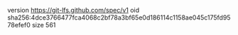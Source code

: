 version https://git-lfs.github.com/spec/v1
oid sha256:4dce3766477fca4068c2bf78a3bf65e0d186114c1158ae045c175fd9578efef0
size 561
